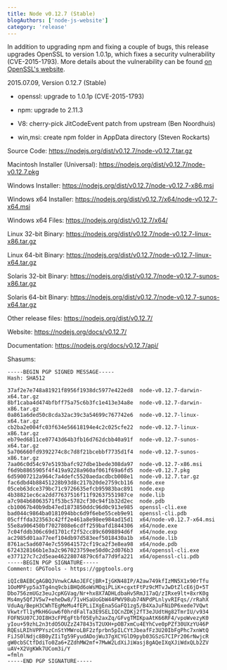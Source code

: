 ```yaml
---
title: Node v0.12.7 (Stable)
blogAuthors: ['node-js-website']
category: 'release'
---
```


In addition to upgrading npm and fixing a couple of bugs, this release
upgrades OpenSSL to version 1.0.1p, which fixes a security vulnerability
(CVE-2015-1793). More details about the vulnerability can be found [on
OpenSSL's website](http://openssl.org/news/secadv_20150709.txt).

2015.07.09, Version 0.12.7 (Stable)

* openssl: upgrade to 1.0.1p (CVE-2015-1793)

* npm: upgrade to 2.11.3

* V8: cherry-pick JitCodeEvent patch from upstream (Ben Noordhuis)

* win,msi: create npm folder in AppData directory (Steven Rockarts)

Source Code: https://nodejs.org/dist/v0.12.7/node-v0.12.7.tar.gz

Macintosh Installer (Universal): https://nodejs.org/dist/v0.12.7/node-v0.12.7.pkg

Windows Installer: https://nodejs.org/dist/v0.12.7/node-v0.12.7-x86.msi

Windows x64 Installer: https://nodejs.org/dist/v0.12.7/x64/node-v0.12.7-x64.msi

Windows x64 Files: https://nodejs.org/dist/v0.12.7/x64/

Linux 32-bit Binary: https://nodejs.org/dist/v0.12.7/node-v0.12.7-linux-x86.tar.gz

Linux 64-bit Binary: https://nodejs.org/dist/v0.12.7/node-v0.12.7-linux-x64.tar.gz

Solaris 32-bit Binary: https://nodejs.org/dist/v0.12.7/node-v0.12.7-sunos-x86.tar.gz

Solaris 64-bit Binary: https://nodejs.org/dist/v0.12.7/node-v0.12.7-sunos-x64.tar.gz

Other release files: https://nodejs.org/dist/v0.12.7/

Website: https://nodejs.org/docs/v0.12.7/

Documentation: https://nodejs.org/docs/v0.12.7/api/

Shasums:

```
-----BEGIN PGP SIGNED MESSAGE-----
Hash: SHA512

37af2e7e748a81921f8956f1938dc5977e422ed8  node-v0.12.7-darwin-x64.tar.gz
8bf1caba4d474bfbff75a75c6b3fc1e413e34a8e  node-v0.12.7-darwin-x86.tar.gz
0a861a6ded50c8cda32ac39c3a54699c767742e6  node-v0.12.7-linux-x64.tar.gz
cb2ba2e004fc03f634e56618194e4c2c025cfe22  node-v0.12.7-linux-x86.tar.gz
eb79ed6811ce07743d64b3fb16d762dcbb40a91f  node-v0.12.7-sunos-x64.tar.gz
5a706660fd9392274c8c7d8f21bcebbf7735d1f4  node-v0.12.7-sunos-x86.tar.gz
7aa06c0d54c97e5193bafc927dbe1bede308da97  node-v0.12.7-x86.msi
f6d9b8865905f4f419a9228a960af061f69a6fd5  node-v0.12.7.pkg
6d59007212a964c7a4defc5520aedacdbcb008e1  node-v0.12.7.tar.gz
fac6dbd4b88451228b93d8c217b20de2759cb116  node.exe
05ceb63dce379bc71c9726635efcb95983bac891  node.exp
4b38821ec6ca2dd77637516f11f92637551987ce  node.lib
a7c984b68063571f53bc5782cf30c94f1b32d2ec  node.pdb
cb10067b40b9db47ed1873850ddc96d0c913e985  openssl-cli.exe
bad044c9864ba0181094bbc6d9f6ebe55ceb9e91  openssl-cli.pdb
05cfffda323563c42ff2e461a8e98ee984ad15d1  x64/node-v0.12.7-x64.msi
55e8a906450bf7027808e6cdff259bafd1844306  x64/node.exe
7c04fddb306c69d1701cf2f52cc89c6098894d6f  x64/node.exp
ac2985d01aa77eef104db97d583eef5018430a1b  x64/node.lib
8761ac5ad6074e7c559641572cf19ca2f3e8ea98  x64/node.pdb
6724328166b1e3a2c967023759ee50d0c2d076b3  x64/openssl-cli.exe
e377127c7c2d5eae46228074879c6fa77d9fa221  x64/openssl-cli.pdb
-----BEGIN PGP SIGNATURE-----
Comment: GPGTools - https://gpgtools.org

iQIcBAEBCgAGBQJVnwkCAAoJEFCjBR+IjGKN48IP/A2aw749kfIzMN5X1x90rTfu
1OoMPFyp5a3Tg4nq9cbiBHQd6oWsMOqiPLiK+cgxtFtPz9cMTvJwDtZlcE6jD+5T
Dbo756zmUGz3euJcpKGVag/Nr+hx8X7ADHLdbaHv5RmJ17aQ/zIRxe9lt+8xrK0g
Ms4my5QfJV5w7+eheDw8/71vHSaUoGbW44PWV98ub74NPdPLnlyvRIFqs//rRahX
VduAq/BepH3CWhTEgMeMu4fEPLiIXgEna5GaFQ1zg5/B4XaJuFNiDP6xede7VQwt
VkwtrTl1yMkH6Guw6f0hrdFalTa3E9SELIQCnZDKj2fT3eJUdtHg82TmrIU/v934
FOFNSU07CJOI8H3cFPEgFtbf05Eyh2axZq/GFvgTMIKpaAtK66RF4/vpoWvezyK0
yIou+59zhL2n3tdO5OUZzZ47843sT2UXH+pOB7xmCu4EYhCve0pPZf30UXzYU46P
RQEsLRIhVPPYszCnStYMWroLBF2zfprbn5pILCYtJbeafFz3U20IbFgPhc7xnWtQ
FiJS0lNdjc8B0yZIiTg59FyudADojWu37gXCYGlD9pyb03GSzG7CIPr206rNwjcR
gW0cbSCtfDdiTo0Za6+ZZdhMW2mf+7MwW2LdXiJiWasj8gAQeIXqXJiWdxQLb2ZV
uAV+X2VgKWk7UCom3i/Y
=fmln
-----END PGP SIGNATURE-----
```
